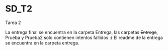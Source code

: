 # SD_T2
Tarea 2 

La entrega final se encuentra en la carpeta Entrega, las carpetas ~~Entrega~~, Prueba y Prueba2 solo contienen intentos fallidos :( 
El readme de la entrega se encuentra en la carpeta entrega.

